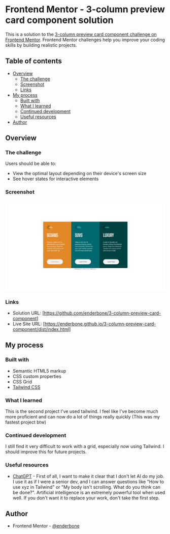 # Frontend Mentor - 3-column preview card component solution

This is a solution to the [3-column preview card component challenge on Frontend Mentor](https://www.frontendmentor.io/challenges/3column-preview-card-component-pH92eAR2-). Frontend Mentor challenges help you improve your coding skills by building realistic projects. 

## Table of contents

- [Overview](#overview)
  - [The challenge](#the-challenge)
  - [Screenshot](#screenshot)
  - [Links](#links)
- [My process](#my-process)
  - [Built with](#built-with)
  - [What I learned](#what-i-learned)
  - [Continued development](#continued-development)
  - [Useful resources](#useful-resources)
- [Author](#author)

## Overview

### The challenge

Users should be able to:

- View the optimal layout depending on their device's screen size
- See hover states for interactive elements

### Screenshot

![](./screenshot.jpg)

### Links

- Solution URL: [https://github.com/enderbone/3-column-preview-card-component]
- Live Site URL: [https://enderbone.github.io/3-column-preview-card-component/dist/index.html]
## My process

### Built with

- Semantic HTML5 markup
- CSS custom properties
- CSS Grid
- [Tailwind CSS](https://tailwindcss.com/)

### What I learned

This is the second project I've used tailwind. I feel like I've become much more proficient and can now do a lot of things really quickly (This was my fastest project btw)

### Continued development

I still find it very difficult to work with a grid, especially now using Tailwind. I should improve this for future projects.

### Useful resources

- [ChatGPT](https://chatgpt.com/) - First of all, I want to make it clear that I don't let AI do my job. I use it as if I were a senior dev, and I can answer questions like "How to use xyz in Tailwind" or "My body isn't scrolling. What do you think can be done?". Artificial intelligence is an extremely powerful tool when used well. If you don't want it to replace your work, don't take the first step.

## Author

- Frontend Mentor - [@enderbone](https://www.frontendmentor.io/profile/enderbone)

